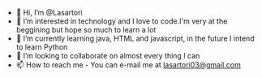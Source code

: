 - 👋 Hi, I’m @Lasartori
- 👀 I’m interested in technology and I love to code.I'm very at the beggining but hope so much to learn a lot
- 🌱 I’m currently learning java, HTML and javascript, in the future I intend to learn Python
- 💞️ I’m looking to collaborate on almost every thing I can
- 📫 How to reach me - You can e-mail me at lasartori03@gmail.com

<!---
Lasartori/Lasartori is a ✨ special ✨ repository because its `README.md` (this file) appears on your GitHub profile.
You can click the Preview link to take a look at your changes.
--->
